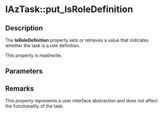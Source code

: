 # IAzTask::put_IsRoleDefinition

## Description

The **IsRoleDefinition** property sets or retrieves a value that indicates whether the task is a role definition.

This property is read/write.

## Parameters

## Remarks

This property represents a user interface abstraction and does not affect the functionality of the task.